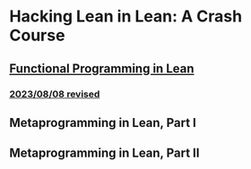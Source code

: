 # Hacking Lean in Lean: A Crash Course

## [Functional Programming in Lean](./l0)

### [2023/08/08 revised](./l0/23-08-08)

## Metaprogramming in Lean, Part I

## Metaprogramming in Lean, Part II
